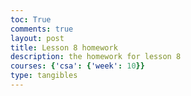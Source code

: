 ```yaml
---
toc: True
comments: true
layout: post
title: Lesson 8 homework
description: the homework for lesson 8
courses: {'csa': {'week': 10}}
type: tangibles
---
```

